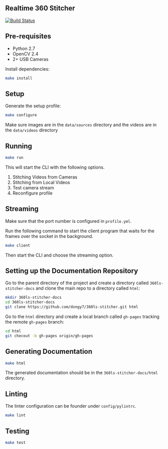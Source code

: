 ## Realtime 360 Stitcher
[![Build Status](https://travis-ci.org/dongy7/360ls-stitcher.svg?branch=master)](https://travis-ci.org/dongy7/360ls-stitcher)

## Pre-requisites
- Python 2.7
- OpenCV 2.4
- 2+ USB Cameras

Install dependencies:

```bash
make install
```

## Setup
Generate the setup profile:

```bash
make configure
``` 

Make sure images are in the `data/sources` directory and the videos are in the `data/videos` directory

## Running

```bash
make run
```

This will start the CLI with the following options.

1. Stitching Videos from Cameras
2. Stitching from Local Videos
3. Test camera stream
4. Reconfigure profile

## Streaming
Make sure that the port number is configured in `profile.yml`.

Run the following command to start the client program that waits
for the frames over the socket in the background.

```bash
make client
```

Then start the CLI and choose the streaming option.

## Setting up the Documentation Repository
Go to the parent directory of the project and 
create a directory called `360ls-stitcher-docs` and clone
the main repo to a directory called `html`:

```bash
mkdir 360ls-stitcher-docs
cd 360ls-stitcher-docs
git clone https://github.com/dongy7/360ls-stitcher.git html
```

Go to the `html` directory and create a local branch
called `gh-pages` tracking the remote `gh-pages` branch:

```bash
cd html
git checout -b gh-pages origin/gh-pages
```


## Generating Documentation
```bash
make html
```

The generated documentation should be in the `360ls-stitcher-docs/html` directory.

## Linting
The linter configuration can be founder under `config/pylintrc`.

```bash
make lint
```

## Testing

```bash
make test
```
